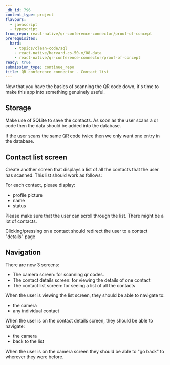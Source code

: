 ```yaml
---
_db_id: 796
content_type: project
flavours:
  - javascript
  - typescript
from_repo: react-native/qr-conference-connector/proof-of-concept
prerequisites:
  hard:
    - topics/clean-code/sql
    - react-native/harvard-cs-50-m/08-data
    - react-native/qr-conference-connector/proof-of-concept
ready: true
submission_type: continue_repo
title: QR conference connector - Contact list
---
```


Now that you have the basics of scanning the QR code down, it's time to make this app into something genuinely useful.

## Storage

Make use of SQLite to save the contacts. As soon as the user scans a qr code then the data should be added into the database.

If the user scans the same QR code twice then we only want one entry in the database.

## Contact list screen

Create another screen that displays a list of all the contacts that the user has scanned. This list should work as follows:

For each contact, please display:

- profile picture
- name
- status

Please make sure that the user can scroll through the list. There might be a lot of contacts.

Clicking/pressing on a contact should redirect the user to a contact "details" page

## Navigation

There are now 3 screens:

- The camera screen: for scanning qr codes.
- The contact details screen: for viewing the details of one contact
- The contact list screen: for seeing a list of all the contacts

When the user is viewing the list screen, they should be able to navigate to:

- the camera
- any individual contact

When the user is on the contact details screen, they should be able to navigate:

- the camera
- back to the list

When the user is on the camera screen they should be able to "go back" to wherever they were before.
